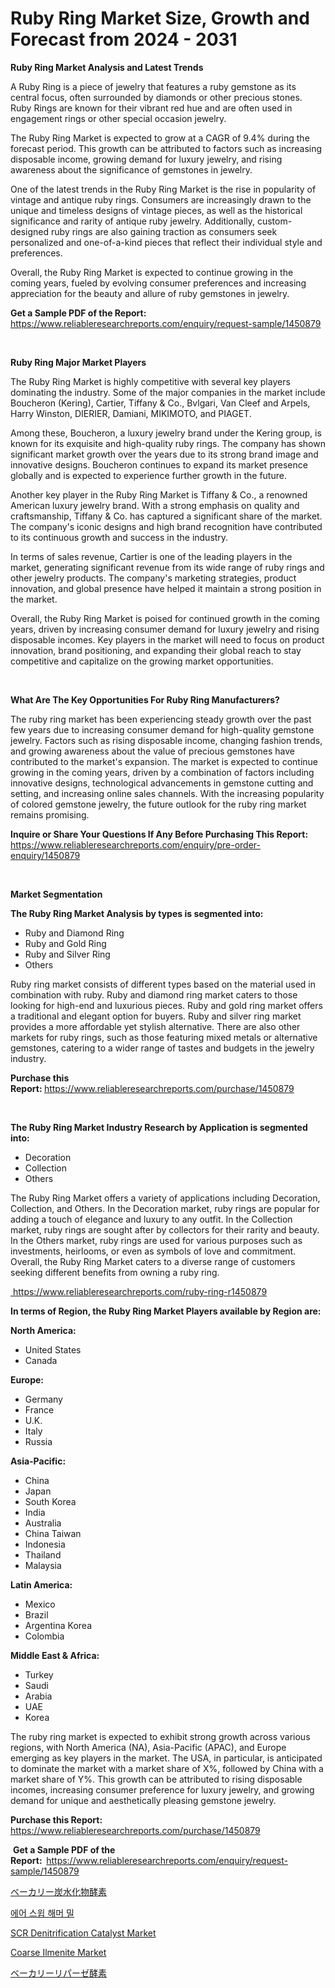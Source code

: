 <p><h1>Ruby Ring Market Size, Growth and Forecast from 2024 - 2031</h1></p><p><strong>Ruby Ring Market Analysis and Latest Trends</strong></p>
<p><p>A Ruby Ring is a piece of jewelry that features a ruby gemstone as its central focus, often surrounded by diamonds or other precious stones. Ruby Rings are known for their vibrant red hue and are often used in engagement rings or other special occasion jewelry.</p><p>The Ruby Ring Market is expected to grow at a CAGR of 9.4% during the forecast period. This growth can be attributed to factors such as increasing disposable income, growing demand for luxury jewelry, and rising awareness about the significance of gemstones in jewelry.</p><p>One of the latest trends in the Ruby Ring Market is the rise in popularity of vintage and antique ruby rings. Consumers are increasingly drawn to the unique and timeless designs of vintage pieces, as well as the historical significance and rarity of antique ruby jewelry. Additionally, custom-designed ruby rings are also gaining traction as consumers seek personalized and one-of-a-kind pieces that reflect their individual style and preferences.</p><p>Overall, the Ruby Ring Market is expected to continue growing in the coming years, fueled by evolving consumer preferences and increasing appreciation for the beauty and allure of ruby gemstones in jewelry.</p></p>
<p><strong>Get a Sample PDF of the Report:&nbsp;</strong> <a href="https://www.reliableresearchreports.com/enquiry/request-sample/1450879">https://www.reliableresearchreports.com/enquiry/request-sample/1450879</a></p>
<p>&nbsp;</p>
<p><strong>Ruby Ring Major Market Players</strong></p>
<p><p>The Ruby Ring Market is highly competitive with several key players dominating the industry. Some of the major companies in the market include Boucheron (Kering), Cartier, Tiffany & Co., Bvlgari, Van Cleef and Arpels, Harry Winston, DIERIER, Damiani, MIKIMOTO, and PIAGET.</p><p>Among these, Boucheron, a luxury jewelry brand under the Kering group, is known for its exquisite and high-quality ruby rings. The company has shown significant market growth over the years due to its strong brand image and innovative designs. Boucheron continues to expand its market presence globally and is expected to experience further growth in the future.</p><p>Another key player in the Ruby Ring Market is Tiffany & Co., a renowned American luxury jewelry brand. With a strong emphasis on quality and craftsmanship, Tiffany & Co. has captured a significant share of the market. The company's iconic designs and high brand recognition have contributed to its continuous growth and success in the industry.</p><p>In terms of sales revenue, Cartier is one of the leading players in the market, generating significant revenue from its wide range of ruby rings and other jewelry products. The company's marketing strategies, product innovation, and global presence have helped it maintain a strong position in the market.</p><p>Overall, the Ruby Ring Market is poised for continued growth in the coming years, driven by increasing consumer demand for luxury jewelry and rising disposable incomes. Key players in the market will need to focus on product innovation, brand positioning, and expanding their global reach to stay competitive and capitalize on the growing market opportunities.</p></p>
<p>&nbsp;</p>
<p><strong>What Are The Key Opportunities For Ruby Ring Manufacturers?</strong></p>
<p><p>The ruby ring market has been experiencing steady growth over the past few years due to increasing consumer demand for high-quality gemstone jewelry. Factors such as rising disposable income, changing fashion trends, and growing awareness about the value of precious gemstones have contributed to the market's expansion. The market is expected to continue growing in the coming years, driven by a combination of factors including innovative designs, technological advancements in gemstone cutting and setting, and increasing online sales channels. With the increasing popularity of colored gemstone jewelry, the future outlook for the ruby ring market remains promising.</p></p>
<p><strong>Inquire or Share Your Questions If Any Before Purchasing This Report:</strong> <a href="https://www.reliableresearchreports.com/enquiry/pre-order-enquiry/1450879">https://www.reliableresearchreports.com/enquiry/pre-order-enquiry/1450879</a></p>
<p>&nbsp;</p>
<p><strong>Market Segmentation</strong></p>
<p><strong>The Ruby Ring Market Analysis by types is segmented into:</strong></p>
<p><ul><li>Ruby and Diamond Ring</li><li>Ruby and Gold Ring</li><li>Ruby and Silver Ring</li><li>Others</li></ul></p>
<p><p>Ruby ring market consists of different types based on the material used in combination with ruby. Ruby and diamond ring market caters to those looking for high-end and luxurious pieces. Ruby and gold ring market offers a traditional and elegant option for buyers. Ruby and silver ring market provides a more affordable yet stylish alternative. There are also other markets for ruby rings, such as those featuring mixed metals or alternative gemstones, catering to a wider range of tastes and budgets in the jewelry industry.</p></p>
<p><strong>Purchase this Report:&nbsp;</strong><a href="https://www.reliableresearchreports.com/purchase/1450879">https://www.reliableresearchreports.com/purchase/1450879</a></p>
<p>&nbsp;</p>
<p><strong>The Ruby Ring Market Industry Research by Application is segmented into:</strong></p>
<p><ul><li>Decoration</li><li>Collection</li><li>Others</li></ul></p>
<p><p>The Ruby Ring Market offers a variety of applications including Decoration, Collection, and Others. In the Decoration market, ruby rings are popular for adding a touch of elegance and luxury to any outfit. In the Collection market, ruby rings are sought after by collectors for their rarity and beauty. In the Others market, ruby rings are used for various purposes such as investments, heirlooms, or even as symbols of love and commitment. Overall, the Ruby Ring Market caters to a diverse range of customers seeking different benefits from owning a ruby ring.</p></p>
<p><a href="https://www.reliableresearchreports.com/ruby-ring-r1450879">&nbsp;https://www.reliableresearchreports.com/ruby-ring-r1450879</a></p>
<p><strong>In terms of Region, the Ruby Ring Market Players available by Region are:</strong></p>
<p>
    <p> <strong> North America: </strong>
        <ul>
            <li>United States</li>
            <li>Canada</li>
        </ul>
        </p> 
    <p> <strong> Europe: </strong>
        <ul>
            <li>Germany</li>
            <li>France</li>
            <li>U.K.</li>
            <li>Italy</li>
            <li>Russia</li>
        </ul>
        </p> 
    <p> <strong> Asia-Pacific: </strong>
        <ul>
            <li>China</li>
            <li>Japan</li>
            <li>South Korea</li>
            <li>India</li>
            <li>Australia</li>
            <li>China Taiwan</li>
            <li>Indonesia</li>
            <li>Thailand</li>
            <li>Malaysia</li>
        </ul>
        </p> 
    <p> <strong> Latin America: </strong>
        <ul>
            <li>Mexico</li>
            <li>Brazil</li>
            <li>Argentina Korea</li>
            <li>Colombia</li>
        </ul>
        </p> 
    <p> <strong> Middle East & Africa: </strong>
        <ul>
            <li>Turkey</li>
            <li>Saudi</li>
            <li>Arabia</li>
            <li>UAE</li>
            <li>Korea</li>
        </ul>
    </p>
    </p>
<p><p>The ruby ring market is expected to exhibit strong growth across various regions, with North America (NA), Asia-Pacific (APAC), and Europe emerging as key players in the market. The USA, in particular, is anticipated to dominate the market with a market share of X%, followed by China with a market share of Y%. This growth can be attributed to rising disposable incomes, increasing consumer preference for luxury jewelry, and growing demand for unique and aesthetically pleasing gemstone jewelry.</p></p>
<p><strong>Purchase this Report: </strong><a href="https://www.reliableresearchreports.com/purchase/1450879">https://www.reliableresearchreports.com/purchase/1450879</a></p>
<p>&nbsp;<strong>Get a Sample PDF of the Report:&nbsp;&nbsp;</strong><a href="https://www.reliableresearchreports.com/enquiry/request-sample/1450879">https://www.reliableresearchreports.com/enquiry/request-sample/1450879</a></p>
<p><strong></strong></p>
<p><p><a href="https://github.com/JacksonWiza1924/Market-Research-Report-List-2/blob/main/4884733140112.md">ベーカリー炭水化物酵素</a></p><p><a href="https://github.com/PercyHagernes9778/Market-Research-Report-List-2/blob/main/6603932148018.md">에어 스윕 해머 밀</a></p><p><a href="https://github.com/lubmix/Market-Research-Report-List-3/blob/main/scr-denitrification-catalyst-market.md">SCR Denitrification Catalyst Market</a></p><p><a href="https://github.com/joannagoyvaerts/Market-Research-Report-List-3/blob/main/coarse-ilmenite-market.md">Coarse Ilmenite Market</a></p><p><a href="https://github.com/dawson566/Market-Research-Report-List-1/blob/main/3090379140113.md">ベーカリーリパーゼ酵素</a></p></p>